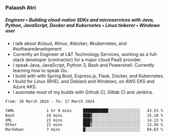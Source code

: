 ### Palaash Atri

##### Engineer • Building cloud-native SDKs and microservices with Java, Python, JavaScript, Docker and Kubernetes • Linux tinkerer • Windows user

- I talk about #cloud, #linux, #docker, #kubernetes, and #softwaredevelopment
- Currently an Engineer at L&T Technology Services, working as a full-stack developer (contractor) for a major cloud PaaS provider.
- I speak Java, JavaScript, Python 3, Bash and Powershell. Currently learning how to speak Go.
- I build with with Spring Boot, Express.js, Flask, Docker, and Kubernetes.
- I build for Linux (RHEL and Debian) and Windows, on AWS EKS and Azure AKS.
- I automate most of my builds with Github CI, Gitlab CI and Jenkins.

<!--
**palaashatri/palaashatri** is a ✨ _special_ ✨ repository because its `README.md` (this file) appears on your GitHub profile.

Here are some ideas to get you started:

- 🔭 I’m currently working on ...
- 🌱 I’m currently learning ...
- 👯 I’m looking to collaborate on ...
- 🤔 I’m looking for help with ...
- 💬 Ask me about ...
- 📫 How to reach me: ...
- 😄 Pronouns: ...
- ⚡ Fun fact: ...
-->

<!--START_SECTION:waka-->

```txt
From: 10 March 2024 - To: 17 March 2024

YAML              1 hr 9 mins     ███████████░░░░░░░░░░░░░░   43.53 %
Bash              24 mins         ███▓░░░░░░░░░░░░░░░░░░░░░   15.10 %
XML               22 mins         ███▓░░░░░░░░░░░░░░░░░░░░░   14.13 %
Other             21 mins         ███▒░░░░░░░░░░░░░░░░░░░░░   13.56 %
Markdown          7 mins          █░░░░░░░░░░░░░░░░░░░░░░░░   04.63 %
```

<!--END_SECTION:waka-->
